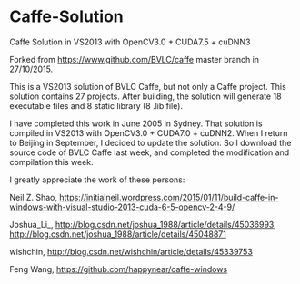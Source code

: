 # Caffe-Solution
Caffe Solution in VS2013 with OpenCV3.0 + CUDA7.5 + cuDNN3 

Forked from https://www.github.com/BVLC/caffe master branch in 27/10/2015.

This is a VS2013 solution of BVLC Caffe, but not only a Caffe project. This solution contains 27 projects. After building, the solution will generate 18 executable files and 8 static library (8 .lib file).

I have completed this work in June 2005 in Sydney. That solution is compiled in VS2013 with OpenCV3.0 + CUDA7.0 + cuDNN2. When I return to Beijing in September, I decided to update the solution. So I download the source code of BVLC Caffe last week, and completed the modification and compilation this week.

I greatly appreciate the work of these persons:

Neil Z. Shao, https://initialneil.wordpress.com/2015/01/11/build-caffe-in-windows-with-visual-studio-2013-cuda-6-5-opencv-2-4-9/

Joshua_Li_, http://blog.csdn.net/joshua_1988/article/details/45036993, http://blog.csdn.net/joshua_1988/article/details/45048871

wishchin, http://blog.csdn.net/wishchin/article/details/45339753

Feng Wang, https://github.com/happynear/caffe-windows



